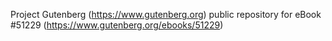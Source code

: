 Project Gutenberg (https://www.gutenberg.org) public repository for
eBook #51229 (https://www.gutenberg.org/ebooks/51229)
